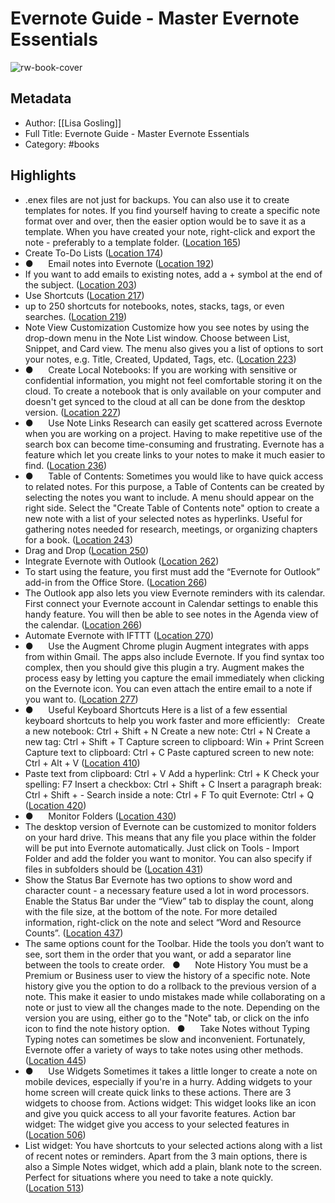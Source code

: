 # Evernote Guide - Master Evernote Essentials

![rw-book-cover](https://m.media-amazon.com/images/I/61hFuzBQudL._SY160.jpg)

## Metadata
- Author: [[Lisa Gosling]]
- Full Title: Evernote Guide - Master Evernote Essentials
- Category: #books

## Highlights
- .enex files are not just for backups. You can also use it to create templates for notes. If you find yourself having to create a specific note format over and over, then the easier option would be to save it as a template. When you have created your note, right-click and export the note - preferably to a template folder. ([Location 165](https://readwise.io/to_kindle?action=open&asin=B07XHFMLJ6&location=165))
- Create To-Do Lists ([Location 174](https://readwise.io/to_kindle?action=open&asin=B07XHFMLJ6&location=174))
- ●      Email notes into Evernote ([Location 192](https://readwise.io/to_kindle?action=open&asin=B07XHFMLJ6&location=192))
- If you want to add emails to existing notes, add a + symbol at the end of the subject. ([Location 203](https://readwise.io/to_kindle?action=open&asin=B07XHFMLJ6&location=203))
- Use Shortcuts ([Location 217](https://readwise.io/to_kindle?action=open&asin=B07XHFMLJ6&location=217))
- up to 250 shortcuts for notebooks, notes, stacks, tags, or even searches. ([Location 219](https://readwise.io/to_kindle?action=open&asin=B07XHFMLJ6&location=219))
- Note View Customization Customize how you see notes by using the drop-down menu in the Note List window. Choose between List, Snippet, and Card view. The menu also gives you a list of options to sort your notes, e.g. Title, Created, Updated, Tags, etc. ([Location 223](https://readwise.io/to_kindle?action=open&asin=B07XHFMLJ6&location=223))
- ●      Create Local Notebooks: If you are working with sensitive or confidential information, you might not feel comfortable storing it on the cloud. To create a notebook that is only available on your computer and doesn't get synced to the cloud at all can be done from the desktop version. ([Location 227](https://readwise.io/to_kindle?action=open&asin=B07XHFMLJ6&location=227))
- ●      Use Note Links Research can easily get scattered across Evernote when you are working on a project. Having to make repetitive use of the search box can become time-consuming and frustrating. Evernote has a feature which let you create links to your notes to make it much easier to find. ([Location 236](https://readwise.io/to_kindle?action=open&asin=B07XHFMLJ6&location=236))
- ●      Table of Contents: Sometimes you would like to have quick access to related notes. For this purpose, a Table of Contents can be created by selecting the notes you want to include. A menu should appear on the right side. Select the "Create Table of Contents note" option to create a new note with a list of your selected notes as hyperlinks. Useful for gathering notes needed for research, meetings, or organizing chapters for a book. ([Location 243](https://readwise.io/to_kindle?action=open&asin=B07XHFMLJ6&location=243))
- Drag and Drop ([Location 250](https://readwise.io/to_kindle?action=open&asin=B07XHFMLJ6&location=250))
- Integrate Evernote with Outlook ([Location 262](https://readwise.io/to_kindle?action=open&asin=B07XHFMLJ6&location=262))
- To start using the feature, you first must add the “Evernote for Outlook” add-in from the Office Store. ([Location 266](https://readwise.io/to_kindle?action=open&asin=B07XHFMLJ6&location=266))
- The Outlook app also lets you view Evernote reminders with its calendar. First connect your Evernote account in Calendar settings to enable this handy feature. You will then be able to see notes in the Agenda view of the calendar. ([Location 266](https://readwise.io/to_kindle?action=open&asin=B07XHFMLJ6&location=266))
- Automate Evernote with IFTTT ([Location 270](https://readwise.io/to_kindle?action=open&asin=B07XHFMLJ6&location=270))
- ●      Use the Augment Chrome plugin Augment integrates with apps from within Gmail. The apps also include Evernote. If you find syntax too complex, then you should give this plugin a try. Augment makes the process easy by letting you capture the email immediately when clicking on the Evernote icon. You can even attach the entire email to a note if you want to. ([Location 277](https://readwise.io/to_kindle?action=open&asin=B07XHFMLJ6&location=277))
- ●      Useful Keyboard Shortcuts Here is a list of a few essential keyboard shortcuts to help you work faster and more efficiently:   Create a new notebook: Ctrl + Shift + N Create a new note: Ctrl + N Create a new tag: Ctrl + Shift + T Capture screen to clipboard: Win + Print Screen Capture text to clipboard: Ctrl + C Paste captured screen to new note: Ctrl + Alt + V ([Location 410](https://readwise.io/to_kindle?action=open&asin=B07XHFMLJ6&location=410))
- Paste text from clipboard: Ctrl + V Add a hyperlink: Ctrl + K Check your spelling: F7 Insert a checkbox: Ctrl + Shift + C Insert a paragraph break: Ctrl + Shift + - Search inside a note: Ctrl + F To quit Evernote: Ctrl + Q ([Location 420](https://readwise.io/to_kindle?action=open&asin=B07XHFMLJ6&location=420))
- ●      Monitor Folders ([Location 430](https://readwise.io/to_kindle?action=open&asin=B07XHFMLJ6&location=430))
- The desktop version of Evernote can be customized to monitor folders on your hard drive. This means that any file you place within the folder will be put into Evernote automatically. Just click on Tools - Import Folder and add the folder you want to monitor. You can also specify if files in subfolders should be ([Location 431](https://readwise.io/to_kindle?action=open&asin=B07XHFMLJ6&location=431))
- Show the Status Bar Evernote has two options to show word and character count - a necessary feature used a lot in word processors. Enable the Status Bar under the “View” tab to display the count, along with the file size, at the bottom of the note. For more detailed information, right-click on the note and select “Word and Resource Counts”. ([Location 437](https://readwise.io/to_kindle?action=open&asin=B07XHFMLJ6&location=437))
- The same options count for the Toolbar. Hide the tools you don’t want to see, sort them in the order that you want, or add a separator line between the tools to create order.   ●      Note History You must be a Premium or Business user to view the history of a specific note. Note history give you the option to do a rollback to the previous version of a note. This make it easier to undo mistakes made while collaborating on a note or just to view all the changes made to the note. Depending on the version you are using, either go to the "Note" tab, or click on the info icon to find the note history option.   ●      Take Notes without Typing Typing notes can sometimes be slow and inconvenient. Fortunately, Evernote offer a variety of ways to take notes using other methods. ([Location 445](https://readwise.io/to_kindle?action=open&asin=B07XHFMLJ6&location=445))
- ●      Use Widgets Sometimes it takes a little longer to create a note on mobile devices, especially if you're in a hurry. Adding widgets to your home screen will create quick links to these actions. There are 3 widgets to choose from. Actions widget: This widget looks like an icon and give you quick access to all your favorite features. Action bar widget: The widget give you access to your selected features in ([Location 506](https://readwise.io/to_kindle?action=open&asin=B07XHFMLJ6&location=506))
- List widget: You have shortcuts to your selected actions along with a list of recent notes or reminders. Apart from the 3 main options, there is also a Simple Notes widget, which add a plain, blank note to the screen. Perfect for situations where you need to take a note quickly. ([Location 513](https://readwise.io/to_kindle?action=open&asin=B07XHFMLJ6&location=513))
